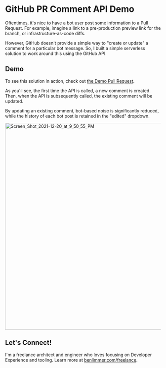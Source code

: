 # GitHub PR Comment API Demo

Oftentimes, it's nice to have a bot user post some information to a Pull Request.
For example, imagine a link to a pre-production preview link for the branch,
or infrastructure-as-code diffs.

However, GitHub doesn't provide a simple way to "create or update" a comment for
a particular bot message. So, I built a simple serverless solution to work around
this using the GitHub API.

## Demo

To see this solution in action, check out
[the Demo Pull Request](https://github.com/blimmer/github-pr-comment-api-demo/pull/1).

As you'll see, the first time the API is called, a new comment is created. Then,
when the API is subsequently called, the existing comment will be updated.

By updating an existing comment, bot-based noise is significantly reduced, while
the history of each bot post is retained in the "edited" dropdown.

<img width="668" alt="Screen_Shot_2021-12-20_at_9_50_55_PM" src="https://user-images.githubusercontent.com/630449/146873107-c8e3ea7a-c395-4e1b-b5c3-5564e765fb77.png">

## Let's Connect!

I'm a freelance architect and engineer who loves focusing on Developer Experience
and tooling. Learn more at [benlimmer.com/freelance](https://benlimmer.com/freelance?utm_source=github&utm_campaign=github-pr-comment-api-demo).
